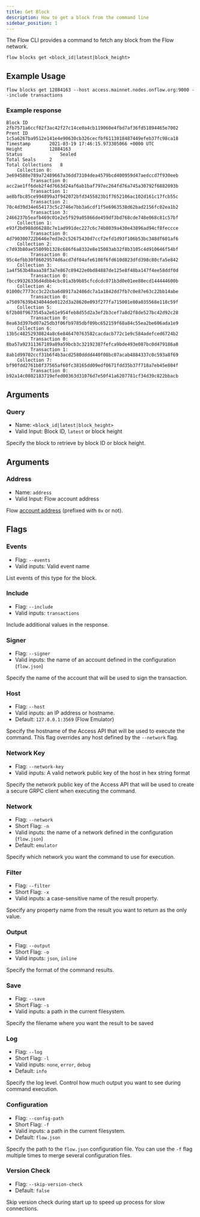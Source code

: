 ```yaml
---
title: Get Block
description: How to get a block from the command line
sidebar_position: 1
---
```


The Flow CLI provides a command to fetch any block from the Flow network.

```shell
flow blocks get <block_id|latest|block_height>
```

## Example Usage

```shell
flow blocks get 12884163 --host access.mainnet.nodes.onflow.org:9000 --include transactions
```

### Example response

```shell
Block ID		2fb7571a6ccf02f3ac42f27c14ce0a4cb119060e4fbd7af36fd51894465e7002
Prent ID		1c5a6267ba9512e141e4e90630cb326cecfbf6113818487449efeb37fc98ca18
Timestamp		2021-03-19 17:46:15.973305066 +0000 UTC
Height			12884163
Status		        Sealed
Total Seals		2
Total Collections	8
    Collection 0:	3e694588e789a72489667a36dd73104dea4579bcd400959d47aedccd7f930eeb
         Transaction 0: acc2ae1ff6deb2f4d7663d24af6ab1baf797ec264fd76a745a30792f6882093b
         Transaction 1: ae8bfbc85ce994899a3f942072bfd3455823b1f7652106ac102d161c17fcb55c
         Transaction 2: 70c4d39d34e654173c5c2746e7bb3a6cdf1f5e6963538d62bad2156fc02ea1b2
         Transaction 3: 2466237b5eafb469c01e2e5f929a05866de459df3bd768cde748e068c81c57bf
    Collection 1:	e93f2bd988d66288c7e1ad991dec227c6c74b8039a430e43896ad94cf8feccce
         Transaction 0: 4d790300722b646e7ed3e2c52675430d7ccf2efd1d93f106b53bc348df601af6
    Collection 2:	c7d93b80ae55809b1328c686f6a8332e8e15083ab32f8b3105c4d910646f54bf
         Transaction 0: 95c4efbb30f86029574d6acd7df04afe6108f6fd610d823dfd398c80cfa5e842
    Collection 3:	1a4f563b48aaa38f3a7e867c89422e0bd84887de125e8f48ba147f4ee58ddf0d
         Transaction 0: fbcc99326336d4dbb4cbc01a3b9b85cfcdcdc071b3d0e01ee88ecd144444600b
    Collection 4:	01000c7773cc3c22cba6d8917a2486dc7a1a1842dd7fb7c0e87e63c22bb14abe
         Transaction 0: a75097639b434044de0122d3a28620e093f277fa715001e80a035568e118c59f
    Collection 5:	6f2b08f9673545a2e61e954feb8d55d2a3ef2b3cef7a8d2f8de527bc42d92c28
         Transaction 0: 8ea63d397bd07a25db3f06fb9785dbf09bc652159f68a84c55ea2be606ada1e9
    Collection 6:	13b5c48252930824a8c6e846470763582cacdacb772c1e9c584adefced6724b2
         Transaction 0: 8ba57a92311367189a89a59bcb3c32192387fefca9bde493e087bc0d479186a8
         Transaction 1: 8ab1d99702ccf31b6f4b3acd2580dddd440f08bc07acab4884337c0c593a8f69
    Collection 7:	bf90fdd2761b8f37565af60fc38165dd09edf0671fdd35b37f718a7eb45e804f
         Transaction 0: b92a14c0802183719efed00363d31076d7e50f41a6207781cf34d39c822bbacb

```

## Arguments

### Query
- Name: `<block_id|latest|block_height>`
- Valid Input: Block ID, `latest` or block height

Specify the block to retrieve by block ID or block height.

## Arguments

### Address
- Name: `address`
- Valid Input: Flow account address

Flow [account address](../../../build/basics/accounts.md) (prefixed with `0x` or not).

## Flags

### Events

- Flag: `--events`
- Valid inputs: Valid event name

List events of this type for the block.

### Include

- Flag: `--include`
- Valid inputs: `transactions`

Include additional values in the response.

### Signer

- Flag: `--signer`
- Valid inputs: the name of an account defined in the configuration (`flow.json`)

Specify the name of the account that will be used to sign the transaction.

### Host

- Flag: `--host`
- Valid inputs: an IP address or hostname.
- Default: `127.0.0.1:3569` (Flow Emulator)

Specify the hostname of the Access API that will be
used to execute the command. This flag overrides
any host defined by the `--network` flag.

### Network Key

- Flag: `--network-key`
- Valid inputs: A valid network public key of the host in hex string format

Specify the network public key of the Access API that will be
used to create a secure GRPC client when executing the command.

### Network

- Flag: `--network`
- Short Flag: `-n`
- Valid inputs: the name of a network defined in the configuration (`flow.json`)
- Default: `emulator`

Specify which network you want the command to use for execution.

### Filter

- Flag: `--filter`
- Short Flag: `-x`
- Valid inputs: a case-sensitive name of the result property.

Specify any property name from the result you want to return as the only value.

### Output

- Flag: `--output`
- Short Flag: `-o`
- Valid inputs: `json`, `inline`

Specify the format of the command results.

### Save

- Flag: `--save`
- Short Flag: `-s`
- Valid inputs: a path in the current filesystem.

Specify the filename where you want the result to be saved

### Log

- Flag: `--log`
- Short Flag: `-l`
- Valid inputs: `none`, `error`, `debug`
- Default: `info`

Specify the log level. Control how much output you want to see during command execution.

### Configuration

- Flag: `--config-path`
- Short Flag: `-f`
- Valid inputs: a path in the current filesystem.
- Default: `flow.json`

Specify the path to the `flow.json` configuration file.
You can use the `-f` flag multiple times to merge
several configuration files.

### Version Check

- Flag: `--skip-version-check`
- Default: `false`

Skip version check during start up to speed up process for slow connections.